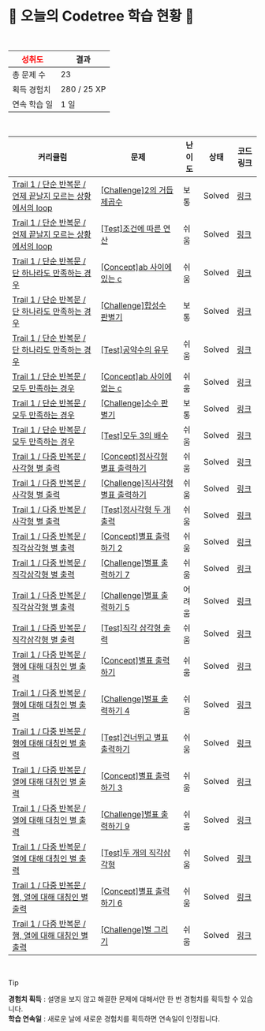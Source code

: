 # 🌲 오늘의 Codetree 학습 현황 🌲

<br />

| <span style="color:red;display:block;text-align:center;"> **성취도**</span> | 결과 |
|---|---|
| 총 문제 수 | 23 |
| 획득 경험치 | 280 / 25 XP |
| 연속 학습 일 | 1 일 |

<br />

|커리큘럼|문제|난이도|상태|코드 링크|
|---|---|---|---|---|
|[Trail 1 / 단순 반복문 / 언제 끝날지 모르는 상황에서의 loop](https://https://en.codetree.ai/trail-info/novice-low/)|[[Challenge]2의 거듭제곱수](https://https://en.codetree.ai/trails/complete/curated-cards/challenge-pow-of-2/)|보통|Solved|[링크](https://github.com/ChoiAYoung0/codetree-TILs/blob/main/250112/2%EC%9D%98%20%EA%B1%B0%EB%93%AD%EC%A0%9C%EA%B3%B1%EC%88%98/pow-of-2.c)|
|[Trail 1 / 단순 반복문 / 언제 끝날지 모르는 상황에서의 loop](https://https://en.codetree.ai/trail-info/novice-low/)|[[Test]조건에 따른 연산](https://https://en.codetree.ai/trails/complete/curated-cards/test-operatino-by-rule/)|쉬움|Solved|[링크](https://github.com/ChoiAYoung0/codetree-TILs/blob/main/250112/%EC%A1%B0%EA%B1%B4%EC%97%90%20%EB%94%B0%EB%A5%B8%20%EC%97%B0%EC%82%B0/operatino-by-rule.c)|
|[Trail 1 / 단순 반복문 / 단 하나라도 만족하는 경우](https://https://en.codetree.ai/trail-info/novice-low/)|[[Concept]ab 사이에 있는 c](https://https://en.codetree.ai/trails/complete/curated-cards/intro-c-between-a-and-b/)|쉬움|Solved|[링크](https://github.com/ChoiAYoung0/codetree-TILs/blob/main/250112/ab%20%EC%82%AC%EC%9D%B4%EC%97%90%20%EC%9E%88%EB%8A%94%20c/c-between-a-and-b.c)|
|[Trail 1 / 단순 반복문 / 단 하나라도 만족하는 경우](https://https://en.codetree.ai/trail-info/novice-low/)|[[Challenge]합성수 판별기](https://https://en.codetree.ai/trails/complete/curated-cards/challenge-factorization-discriminator/)|보통|Solved|[링크](https://github.com/ChoiAYoung0/codetree-TILs/blob/main/250112/%ED%95%A9%EC%84%B1%EC%88%98%20%ED%8C%90%EB%B3%84%EA%B8%B0/factorization-discriminator.c)|
|[Trail 1 / 단순 반복문 / 단 하나라도 만족하는 경우](https://https://en.codetree.ai/trail-info/novice-low/)|[[Test]공약수의 유무](https://https://en.codetree.ai/trails/complete/curated-cards/test-presence-or-absence-of-a-common-divisor/)|쉬움|Solved|[링크](https://github.com/ChoiAYoung0/codetree-TILs/blob/main/250112/%EA%B3%B5%EC%95%BD%EC%88%98%EC%9D%98%20%EC%9C%A0%EB%AC%B4/presence-or-absence-of-a-common-divisor.c)|
|[Trail 1 / 단순 반복문 / 모두 만족하는 경우](https://https://en.codetree.ai/trail-info/novice-low/)|[[Concept]ab 사이에 없는 c](https://https://en.codetree.ai/trails/complete/curated-cards/intro-c-between-a-and-b-2/)|쉬움|Solved|[링크](https://github.com/ChoiAYoung0/codetree-TILs/blob/main/250112/ab%20%EC%82%AC%EC%9D%B4%EC%97%90%20%EC%97%86%EB%8A%94%20c/c-between-a-and-b-2.c)|
|[Trail 1 / 단순 반복문 / 모두 만족하는 경우](https://https://en.codetree.ai/trail-info/novice-low/)|[[Challenge]소수 판별기](https://https://en.codetree.ai/trails/complete/curated-cards/challenge-prime-number-discriminator/)|보통|Solved|[링크](https://github.com/ChoiAYoung0/codetree-TILs/blob/main/250112/%EC%86%8C%EC%88%98%20%ED%8C%90%EB%B3%84%EA%B8%B0/prime-number-discriminator.c)|
|[Trail 1 / 단순 반복문 / 모두 만족하는 경우](https://https://en.codetree.ai/trail-info/novice-low/)|[[Test]모두 3의 배수](https://https://en.codetree.ai/trails/complete/curated-cards/test-all-multiples-of-3/)|쉬움|Solved|[링크](https://github.com/ChoiAYoung0/codetree-TILs/blob/main/250112/%EB%AA%A8%EB%91%90%203%EC%9D%98%20%EB%B0%B0%EC%88%98/all-multiples-of-3.c)|
|[Trail 1 / 다중 반복문 / 사각형 별 출력](https://https://en.codetree.ai/trail-info/novice-low/)|[[Concept]정사각형 별표 출력하기](https://https://en.codetree.ai/trails/complete/curated-cards/intro-print-stars-in-square/)|쉬움|Solved|[링크](https://github.com/ChoiAYoung0/codetree-TILs/blob/main/250112/%EC%A0%95%EC%82%AC%EA%B0%81%ED%98%95%20%EB%B3%84%ED%91%9C%20%EC%B6%9C%EB%A0%A5%ED%95%98%EA%B8%B0/print-stars-in-square.c)|
|[Trail 1 / 다중 반복문 / 사각형 별 출력](https://https://en.codetree.ai/trail-info/novice-low/)|[[Challenge]직사각형 별표 출력하기](https://https://en.codetree.ai/trails/complete/curated-cards/challenge-print-stars-in-rectangle/)|쉬움|Solved|[링크](https://github.com/ChoiAYoung0/codetree-TILs/blob/main/250112/%EC%A7%81%EC%82%AC%EA%B0%81%ED%98%95%20%EB%B3%84%ED%91%9C%20%EC%B6%9C%EB%A0%A5%ED%95%98%EA%B8%B0/print-stars-in-rectangle.c)|
|[Trail 1 / 다중 반복문 / 사각형 별 출력](https://https://en.codetree.ai/trail-info/novice-low/)|[[Test]정사각형 두 개 출력](https://https://en.codetree.ai/trails/complete/curated-cards/test-output-two-rectangles/)|쉬움|Solved|[링크](https://github.com/ChoiAYoung0/codetree-TILs/blob/main/250112/%EC%A0%95%EC%82%AC%EA%B0%81%ED%98%95%20%EB%91%90%20%EA%B0%9C%20%EC%B6%9C%EB%A0%A5/output-two-rectangles.c)|
|[Trail 1 / 다중 반복문 / 직각삼각형  별 출력](https://https://en.codetree.ai/trail-info/novice-low/)|[[Concept]별표 출력하기 2](https://https://en.codetree.ai/trails/complete/curated-cards/intro-print-star-2/)|쉬움|Solved|[링크](https://github.com/ChoiAYoung0/codetree-TILs/blob/main/250112/%EB%B3%84%ED%91%9C%20%EC%B6%9C%EB%A0%A5%ED%95%98%EA%B8%B0%202/print-star-2.c)|
|[Trail 1 / 다중 반복문 / 직각삼각형  별 출력](https://https://en.codetree.ai/trail-info/novice-low/)|[[Challenge]별표 출력하기 7](https://https://en.codetree.ai/trails/complete/curated-cards/challenge-print-star-7/)|쉬움|Solved|[링크](https://github.com/ChoiAYoung0/codetree-TILs/blob/main/250112/%EB%B3%84%ED%91%9C%20%EC%B6%9C%EB%A0%A5%ED%95%98%EA%B8%B0%207/print-star-7.c)|
|[Trail 1 / 다중 반복문 / 직각삼각형  별 출력](https://https://en.codetree.ai/trail-info/novice-low/)|[[Challenge]별표 출력하기 5](https://https://en.codetree.ai/trails/complete/curated-cards/challenge-print-star-5/)|어려움|Solved|[링크](https://github.com/ChoiAYoung0/codetree-TILs/blob/main/250112/%EB%B3%84%ED%91%9C%20%EC%B6%9C%EB%A0%A5%ED%95%98%EA%B8%B0%205/print-star-5.c)|
|[Trail 1 / 다중 반복문 / 직각삼각형  별 출력](https://https://en.codetree.ai/trail-info/novice-low/)|[[Test]직각 삼각형 출력](https://https://en.codetree.ai/trails/complete/curated-cards/test-Right-triangle-and-output/)|쉬움|Solved|[링크](https://github.com/ChoiAYoung0/codetree-TILs/blob/main/250112/%EC%A7%81%EA%B0%81%20%EC%82%BC%EA%B0%81%ED%98%95%20%EC%B6%9C%EB%A0%A5/Right-triangle-and-output.c)|
|[Trail 1 / 다중 반복문 / 행에 대해 대칭인 별 출력](https://https://en.codetree.ai/trail-info/novice-low/)|[[Concept]별표 출력하기](https://https://en.codetree.ai/trails/complete/curated-cards/intro-print-star/)|쉬움|Solved|[링크](https://github.com/ChoiAYoung0/codetree-TILs/blob/main/250112/%EB%B3%84%ED%91%9C%20%EC%B6%9C%EB%A0%A5%ED%95%98%EA%B8%B0/print-star.c)|
|[Trail 1 / 다중 반복문 / 행에 대해 대칭인 별 출력](https://https://en.codetree.ai/trail-info/novice-low/)|[[Challenge]별표 출력하기 4](https://https://en.codetree.ai/trails/complete/curated-cards/challenge-print-star-4/)|쉬움|Solved|[링크](https://github.com/ChoiAYoung0/codetree-TILs/blob/main/250112/%EB%B3%84%ED%91%9C%20%EC%B6%9C%EB%A0%A5%ED%95%98%EA%B8%B0%204/print-star-4.c)|
|[Trail 1 / 다중 반복문 / 행에 대해 대칭인 별 출력](https://https://en.codetree.ai/trail-info/novice-low/)|[[Test]건너뛰고 별표 출력하기](https://https://en.codetree.ai/trails/complete/curated-cards/test-skip-and-print-a-star/)|쉬움|Solved|[링크](https://github.com/ChoiAYoung0/codetree-TILs/blob/main/250112/%EA%B1%B4%EB%84%88%EB%9B%B0%EA%B3%A0%20%EB%B3%84%ED%91%9C%20%EC%B6%9C%EB%A0%A5%ED%95%98%EA%B8%B0/skip-and-print-a-star.c)|
|[Trail 1 / 다중 반복문 / 열에 대해 대칭인 별 출력](https://https://en.codetree.ai/trail-info/novice-low/)|[[Concept]별표 출력하기 3](https://https://en.codetree.ai/trails/complete/curated-cards/intro-print-star-3/)|쉬움|Solved|[링크](https://github.com/ChoiAYoung0/codetree-TILs/blob/main/250112/%EB%B3%84%ED%91%9C%20%EC%B6%9C%EB%A0%A5%ED%95%98%EA%B8%B0%203/print-star-3.c)|
|[Trail 1 / 다중 반복문 / 열에 대해 대칭인 별 출력](https://https://en.codetree.ai/trail-info/novice-low/)|[[Challenge]별표 출력하기 9](https://https://en.codetree.ai/trails/complete/curated-cards/challenge-print-star-9/)|쉬움|Solved|[링크](https://github.com/ChoiAYoung0/codetree-TILs/blob/main/250112/%EB%B3%84%ED%91%9C%20%EC%B6%9C%EB%A0%A5%ED%95%98%EA%B8%B0%209/print-star-9.c)|
|[Trail 1 / 다중 반복문 / 열에 대해 대칭인 별 출력](https://https://en.codetree.ai/trail-info/novice-low/)|[[Test]두 개의 직각삼각형](https://https://en.codetree.ai/trails/complete/curated-cards/test-two-right-triangle/)|쉬움|Solved|[링크](https://github.com/ChoiAYoung0/codetree-TILs/blob/main/250112/%EB%91%90%20%EA%B0%9C%EC%9D%98%20%EC%A7%81%EA%B0%81%EC%82%BC%EA%B0%81%ED%98%95/two-right-triangle.c)|
|[Trail 1 / 다중 반복문 / 행, 열에 대해 대칭인 별 출력](https://https://en.codetree.ai/trail-info/novice-low/)|[[Concept]별표 출력하기 6](https://https://en.codetree.ai/trails/complete/curated-cards/intro-print-star-6/)|쉬움|Solved|[링크](https://github.com/ChoiAYoung0/codetree-TILs/blob/main/250112/%EB%B3%84%ED%91%9C%20%EC%B6%9C%EB%A0%A5%ED%95%98%EA%B8%B0%206/print-star-6.c)|
|[Trail 1 / 다중 반복문 / 행, 열에 대해 대칭인 별 출력](https://https://en.codetree.ai/trail-info/novice-low/)|[[Challenge]별 그리기](https://https://en.codetree.ai/trails/complete/curated-cards/challenge-star-drawing/)|쉬움|Solved|[링크](https://github.com/ChoiAYoung0/codetree-TILs/blob/main/250112/%EB%B3%84%20%EA%B7%B8%EB%A6%AC%EA%B8%B0/star-drawing.c)|


<br />

> [!TIP]
> **경험치 획득** : 설명을 보지 않고 해결한 문제에 대해서만 한 번 경험치를 획득할 수 있습니다.  
> **학습 연속일** : 새로운 날에 새로운 경험치를 획득하면 연속일이 인정됩니다.

